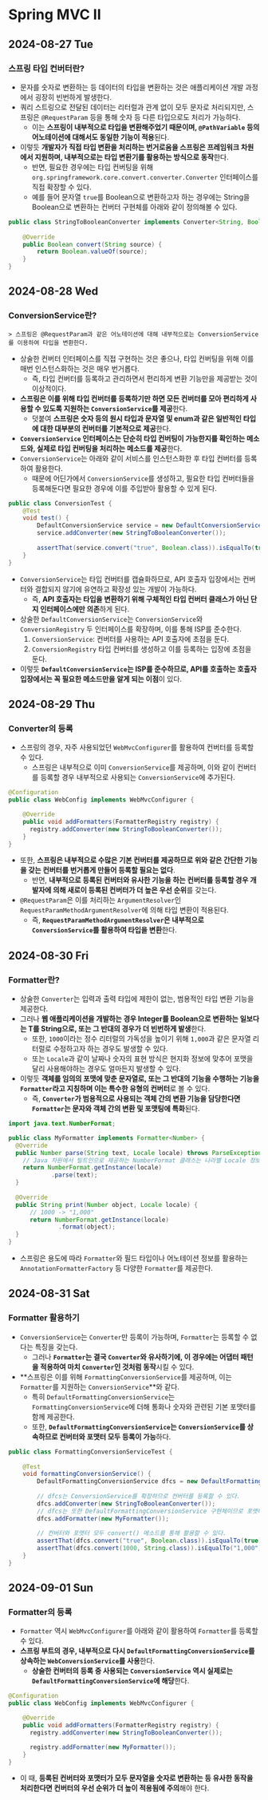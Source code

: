 # Spring MVC II
## 2024-08-27 Tue
### 스프링 타입 컨버터란?
* 문자를 숫자로 변환하는 등 데이터의 타입을 변환하는 것은 애플리케이션 개발 과정에서 굉장히 빈번하게 발생한다.
* 쿼리 스트링으로 전달된 데이터는 리터럴과 관계 없이 모두 문자로 처리되지만, 스프링은 `@RequestParam` 등을 통해 숫자 등 다른 타입으로도 처리가 가능하다.
  * 이는 **스프링이 내부적으로 타입을 변환해주었기 때문이며, `@PathVariable` 등의 어노테이션에 대해서도 동일한 기능이 적용**된다.
* 이렇듯 **개발자가 직접 타입 변환을 처리하는 번거로움을 스프링은 프레임워크 차원에서 지원하며, 내부적으로는 타입 변환기를 활용하는 방식으로 동작**한다.
  * 반면, 필요한 경우에는 타입 컨버팅을 위해 `org.springframework.core.convert.converter.Converter` 인터페이스를 직접 확장할 수 있다.
  * 예를 들어 문자열 `true`를 Boolean으로 변환하고자 하는 경우에는 String을 Boolean으로 변환하는 컨버터 구현체를 아래와 같이 정의해볼 수 있다.
```java
public class StringToBooleanConverter implements Converter<String, Boolean> {
    
    @Override
    public Boolean convert(String source) {
        return Boolean.valueOf(source);
    }
}
```

## 2024-08-28 Wed
### ConversionService란?
```
> 스프링은 @RequestParam과 같은 어노테이션에 대해 내부적으로는 ConversionService를 이용하여 타입을 변환한다. 
```
* 상술한 컨버터 인터페이스를 직접 구현하는 것은 좋으나, 타입 컨버팅을 위해 이를 매번 인스턴스화하는 것은 매우 번거롭다.
  * 즉, 타입 컨버터를 등록하고 관리하면서 편리하게 변환 기능만을 제공받는 것이 이상적이다.
* **스프링은 이를 위해 타입 컨버터를 등록하기만 하면 모든 컨버터를 모아 편리하게 사용할 수 있도록 지원하는 `ConversionService`를 제공**한다.
  * 덧붙여 **스프링은 숫자 등의 원시 타입과 문자열 및 enum과 같은 일반적인 타입에 대한 대부분의 컨버터를 기본적으로 제공**한다.
* **`ConversionService` 인터페이스는 단순히 타입 컨버팅이 가능한지를 확인하는 메소드와, 실제로 타입 컨버팅을 처리하는 메소드를 제공**한다.
* `ConversionService`는 아래와 같이 서비스를 인스턴스화한 후 타입 컨버터를 등록하여 활용한다.
  * 때문에 어딘가에서 `ConversionService`를 생성하고, 필요한 타입 컨버터들을 등록해둔다면 필요한 경우에 이를 주입받아 활용할 수 있게 된다.
```java
public class ConversionTest {
    @Test
    void test() {
        DefaultConversionService service = new DefaultConversionService();
        service.addConverter(new StringToBooleanConverter());
        
        assertThat(service.convert("true", Boolean.class)).isEqualTo(true);
    }
}
```
* `ConversionService`는 타입 컨버터를 캡슐화하므로, API 호출자 입장에서는 컨버터와 결합되지 않기에 유연하고 확장성 있는 개발이 가능하다.
  * 즉, **API 호출자는 타입을 변환하기 위해 구체적인 타입 컨버터 클래스가 아닌 단지 인터페이스에만 의존**하게 된다.
* 상술한 `DefaultConversionService`는 `ConversionService`와 `ConversionRegistry` 두 인터페이스를 확장하며, 이를 통해 ISP를 준수한다.
  1. `ConversionService`: 컨버터를 사용하는 API 호출자에 초점을 둔다.
  2. `ConversionRegistry` 타입 컨버터를 생성하고 이를 등록하는 입장에 초점을 둔다.
* 이렇듯 **`DefaultConversionService`는 ISP를 준수하므로, API를 호출하는 호출자 입장에서는 꼭 필요한 메소드만을 알게 되는 이점**이 있다.

## 2024-08-29 Thu
### Converter의 등록
* 스프링의 경우, 자주 사용되었던 `WebMvcConfigurer`를 활용하여 컨버터를 등록할 수 있다.
  * 스프링은 내부적으로 이미 `ConversionService`를 제공하며, 이와 같이 컨버터를 등록할 경우 내부적으로 사용되는 `ConversionService`에 추가된다.
```java
@Configuration
public class WebConfig implements WebMvcConfigurer {

    @Override
    public void addFormatters(FormatterRegistry registry) {
      registry.addConverter(new StringToBooleanConverter());
    }
}
```
* 또한, **스프링은 내부적으로 수많은 기본 컨버터를 제공하므로 위와 같은 간단한 기능을 갖는 컨버터를 번거롭게 만들어 등록할 필요는 없다**.
  * 반면, **내부적으로 등록된 컨버터와 유사한 기능을 하는 컨버터를 등록할 경우 개발자에 의해 새로이 등록된 컨버터가 더 높은 우선 순위**를 갖는다.
* `@RequestParam`은 이를 처리하는 `ArgumentResolver`인 `RequestParamMethodArgumentResolver`에 의해 타입 변환이 적용된다.
  * 즉, **`RequestParamMethodArgumentResolver`은 내부적으로 `ConversionService`를 활용하여 타입을 변환**한다.

## 2024-08-30 Fri
### Formatter란?
* 상술한 `Converter`는 입력과 출력 타입에 제한이 없는, 범용적인 타입 변환 기능을 제공한다.
* 그러나 **웹 애플리케이션을 개발하는 경우 Integer를 Boolean으로 변환하는 일보다는 T를 String으로, 또는 그 반대의 경우가 더 빈번하게 발생**한다.
  * 또한, `1000`이라는 정수 리터럴의 가독성을 높이기 위해 `1,000`과 같은 문자열 리터럴로 수정하고자 하는 경우도 발생할 수 있다.
  * 또는 `Locale`과 같이 날짜나 숫자의 표현 방식은 현지화 정보에 맞추어 포맷을 달리 사용해야하는 경우도 얼마든지 발생할 수 있다.
* 이렇듯 **객체를 임의의 포맷에 맞춘 문자열로, 또는 그 반대의 기능을 수행하는 기능을 `Formatter`라고 지칭하며 이는 특수한 유형의 컨버터**로 볼 수 있다.
  * 즉, **`Converter`가 범용적으로 사용되는 객체 간의 변환 기능을 담당한다면 `Formatter`는 문자와 객체 간의 변환 및 포맷팅에 특화**된다.

```java
import java.text.NumberFormat;

public class MyFormatter implements Formatter<Number> {
  @Override
  public Number parse(String text, Locale locale) throws ParseException {
    // Java 차원에서 빌트인으로 제공하는 NumberFormat 클래스는 나라별 Locale 정보에 맞추어 "1,000" -> 1000와 같은 포맷팅을 적용해준다.
    return NumberFormat.getInstance(locale)
            .parse(text);
  }
  
  @Override
  public String print(Number object, Locale locale) {
      // 1000 -> "1,000"
      return NumberFormat.getInstance(locale)
              .format(object);
  }
}
```
* 스프링은 용도에 따라 `Formatter`와 필드 타입이나 어노테이션 정보를 활용하는 `AnnotationFormatterFactory` 등 다양한 `Formatter`를 제공한다.

## 2024-08-31 Sat
### Formatter 활용하기
* `ConversionService`는 `Converter`만 등록이 가능하며, `Formatter`는 등록할 수 없다는 특징을 갖는다.
  * 그러나 **`Formatter`는 결국 `Converter`와 유사하기에, 이 경우에는 어댑터 패턴을 적용하여 마치 `Converter`인 것처럼 동작**시킬 수 있다.
* **스프링은 이를 위해 `FormattingConversionService`를 제공하며, 이는 `Formatter`를 지원하는 `ConversionService`**와 같다.
  * 특히 `DefaultFormattingConversionService`는 `FormattingConversionService`에 더해 통화나 숫자와 관련된 기본 포맷터를 함께 제공한다.
  * 또한, **`DefaultFormattingConversionService`는 `ConversionService`를 상속하므로 컨버터와 포맷터 모두 등록이 가능**하다.
```java
public class FormattingConversionServiceTest {
    
    @Test
    void formattingConversionService() {
        DefaultFormattingConversionService dfcs = new DefaultFormattingConversionService();
        
        // dfcs는 ConversionService를 확장하므로 컨버터를 등록할 수 있다.
        dfcs.addConverter(new StringToBooleanConverter());
        // dfcs는 또한 DefaultFormattingConversionService 구현체이므로 포맷터도 등록할 수 있다.
        dfcs.addFormatter(new MyFormatter());
        
        // 컨버터와 포맷터 모두 convert() 메소드를 통해 활용할 수 있다.
        assertThat(dfcs.convert("true", Boolean.class)).isEqualTo(true);
        assertThat(dfcs.convert(1000, String.class)).isEqualTo("1,000");
    }
}
```

## 2024-09-01 Sun
### Formatter의 등록
* `Formatter` 역시 `WebMvcConfigurer`를 아래와 같이 활용하여 `Formatter`를 등록할 수 있다.
* **스프링 부트의 경우, 내부적으로 다시 `DefaultFormattingConversionService`를 상속하는 `WebConversionService`를 사용**한다.
  * **상술한 컨버터의 등록 중 사용되는 `ConversionService` 역시 실제로는 `DefaultFormattingConversionService`에 해당**한다.
```java
@Configuration
public class WebConfig implements WebMvcConfigurer {

    @Override
    public void addFormatters(FormatterRegistry registry) {
      registry.addConverter(new StringToBooleanConverter());

      registry.addFormatter(new MyFormatter());
    }
}
```
* 이 때, **등록된 컨버터와 포맷터가 모두 문자열을 숫자로 변환하는 등 유사한 동작을 처리한다면 컨버터의 우선 순위가 더 높이 적용됨에 주의**해야 한다.